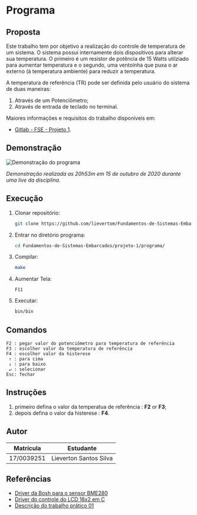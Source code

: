 # Programa

## Proposta

Este trabalho tem por objetivo a realização do controle de temperatura de um sistema. O sistema possui internamente dois dispositivos para alterar sua temperatura. O primeiro é um resistor de potência de 15 Watts utilziado para aumentar temperatura e o segundo, uma ventoínha que puxa o ar externo (à temperatura ambiente) para reduzir a temperatura.

A temperatura de referência (TR) pode ser definida pelo usuário do sistema de duas maneiras:

1. Através de um Potenciômetro;
2. Através de entrada de teclado no terminal.

Maiores informações e requisitos do trabalho disponíveis em:
*   [Gitlab - FSE - Projeto 1](https://gitlab.com/fse_fga/projetos/projeto-1).

## Demonstração

![Demonstração do programa](./ass/demonstration.gif)

*Demonstração realizada as 20h53m em 15 de outubro de 2020 durante uma live da disciplina.*

## Execução

1. Clonar repositório:

    ```bash
    git clone https://github.com/lievertom/Fundamentos-de-Sistemas-Embarcados.git
    ```

2. Entrar no diretório programa:

    ```bash
    cd Fundamentos-de-Sistemas-Embarcados/projeto-1/programa/
    ```

3. Compilar:

    ```bash
    make
    ```

4. Aumentar Tela:

    `F11`

5. Executar:

    ```bash
    bin/bin
    ```

## Comandos

    F2 : pegar valor do potenciômetro para temperatura de referência
    F3 : escolher valor da temperatura de referência 
    F4 : escolher valor da histerese
     ↑ : para cima
     ↓ : para baixo
     ↵ : selecionar
    Esc: fechar
    
## Instruções

1. primeiro defina o valor da temperatua de referência : __F2__ or __F3__;
2. depois defina o valor da histerese : __F4__.

## Autor

|Matrícula | Estudante |
| -- | -- |
| 17/0039251 | Lieverton Santos Silva |

## Referências

*   [Driver da Bosh para o sensor BME280](https://github.com/BoschSensortec/BME280_driver)
*   [Driver do controle do LCD 16x2 em C](http://www.bristolwatch.com/rpi/i2clcd.htm)
*   [Descrição do trabalho prático 01](https://gitlab.com/fse_fga/projetos/projeto-1)
